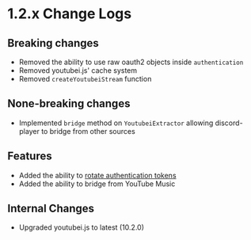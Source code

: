 # 1.2.x Change Logs

## Breaking changes

* Removed the ability to use raw oauth2 objects inside `authentication`
* Removed youtubei.js' cache system
* Removed `createYoutubeiStream` function

## None-breaking changes

* Implemented `bridge` method on `YoutubeiExtractor` allowing discord-player to bridge from other sources

## Features

* Added the ability to [rotate authentication tokens](./Rotator.md)
* Added the ability to bridge from YouTube Music

## Internal Changes

* Upgraded youtubei.js to latest (10.2.0)